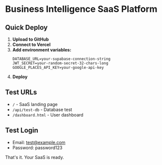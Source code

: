 # Business Intelligence SaaS Platform

## Quick Deploy

1. **Upload to GitHub**
2. **Connect to Vercel**
3. **Add environment variables:**
   ```
   DATABASE_URL=your-supabase-connection-string
   JWT_SECRET=your-random-secret-32-chars-long
   GOOGLE_PLACES_API_KEY=your-google-api-key
   ```
4. **Deploy**

## Test URLs
- `/` - SaaS landing page
- `/api/test-db` - Database test
- `/dashboard.html` - User dashboard

## Test Login
- Email: test@example.com  
- Password: password123

That's it. Your SaaS is ready.

